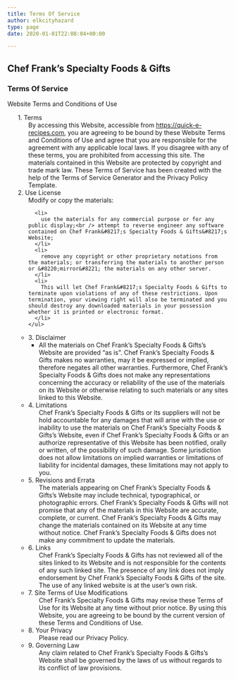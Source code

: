 ```yaml
---
title: Terms Of Service
author: elkcityhazard
type: page
date: 2020-01-01T22:08:04+00:00

---
```

## Chef Frank&#8217;s Specialty Foods & Gifts

### Terms Of Service

Website Terms and Conditions of Use

<ul style="list-style: none;">
  <li>
    1. Terms <ul>
      By accessing this Website, accessible from <a href="/wordpress/">https://quick-e-recipes.com</a>, you are agreeing to be bound by these Website Terms and Conditions of Use and agree that you are responsible for the agreement with any applicable local laws. If you disagree with any of these terms, you are prohibited from accessing this site. The materials contained in this Website are protected by copyright and trade mark law. These Terms of Service has been created with the help of the Terms of Service Generator and the Privacy Policy Template.
    </ul>
  </li>
  
  <li>
    2. Use License <ul>
      Modify or copy the materials:</p> 
      
      <li>
        use the materials for any commercial purpose or for any public display;<br /> attempt to reverse engineer any software contained on Chef Frank&#8217;s Specialty Foods & Gifts&#8217;s Website;
      </li>
      <li>
        remove any copyright or other proprietary notations from the materials; or transferring the materials to another person or &#8220;mirror&#8221; the materials on any other server.
      </li>
      <li>
        This will let Chef Frank&#8217;s Specialty Foods & Gifts to terminate upon violations of any of these restrictions. Upon termination, your viewing right will also be terminated and you should destroy any downloaded materials in your possession whether it is printed or electronic format.
      </li>
    </ul>
  </li>
  
  <li>
    3. Disclaimer <ul>
      <li>
        All the materials on Chef Frank&#8217;s Specialty Foods & Gifts’s Website are provided &#8220;as is&#8221;. Chef Frank&#8217;s Specialty Foods & Gifts makes no warranties, may it be expressed or implied, therefore negates all other warranties. Furthermore, Chef Frank&#8217;s Specialty Foods & Gifts does not make any representations concerning the accuracy or reliability of the use of the materials on its Website or otherwise relating to such materials or any sites linked to this Website.
      </li>
    </ul>
  </li>
  
  <li>
    4. Limitations <ul>
      Chef Frank&#8217;s Specialty Foods & Gifts or its suppliers will not be hold accountable for any damages that will arise with the use or inability to use the materials on Chef Frank&#8217;s Specialty Foods & Gifts’s Website, even if Chef Frank&#8217;s Specialty Foods & Gifts or an authorize representative of this Website has been notified, orally or written, of the possibility of such damage. Some jurisdiction does not allow limitations on implied warranties or limitations of liability for incidental damages, these limitations may not apply to you.
    </ul>
  </li>
  
  <li>
    5. Revisions and Errata <ul>
      The materials appearing on Chef Frank&#8217;s Specialty Foods & Gifts’s Website may include technical, typographical, or photographic errors. Chef Frank&#8217;s Specialty Foods & Gifts will not promise that any of the materials in this Website are accurate, complete, or current. Chef Frank&#8217;s Specialty Foods & Gifts may change the materials contained on its Website at any time without notice. Chef Frank&#8217;s Specialty Foods & Gifts does not make any commitment to update the materials.
    </ul>
  </li>
  
  <li>
    6. Links <ul>
      Chef Frank&#8217;s Specialty Foods & Gifts has not reviewed all of the sites linked to its Website and is not responsible for the contents of any such linked site. The presence of any link does not imply endorsement by Chef Frank&#8217;s Specialty Foods & Gifts of the site. The use of any linked website is at the user’s own risk.
    </ul>
  </li>
  
  <li>
    7. Site Terms of Use Modifications <ul>
      Chef Frank&#8217;s Specialty Foods & Gifts may revise these Terms of Use for its Website at any time without prior notice. By using this Website, you are agreeing to be bound by the current version of these Terms and Conditions of Use.
    </ul>
  </li>
  
  <li>
    8. Your Privacy <ul>
      Please read our Privacy Policy.
    </ul>
  </li>
  
  <li>
    9. Governing Law <ul>
      Any claim related to Chef Frank&#8217;s Specialty Foods & Gifts&#8217;s Website shall be governed by the laws of us without regards to its conflict of law provisions.
    </ul>
  </li>
</ul>